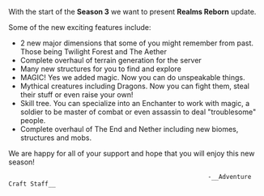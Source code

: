 With the start of the **Season 3** we want to present **Realms Reborn** update.

Some of the new exciting features include:
- 2 new major dimensions that some of you might remember from past. Those being Twilight Forest and The Aether
- Complete overhaul of terrain generation for the server
- Many new structures for you to find and explore
- MAGIC! Yes we added magic. Now you can do unspeakable things.
- Mythical creatures including Dragons. Now you can fight them, steal their stuff or even raise your own!
- Skill tree. You can specialize into an Enchanter to work with magic, a soldier to be master of combat or even assassin to deal "troublesome" people.
- Complete overhaul of The End and Nether including new biomes, structures and mobs.

We are happy for all of your support and hope that you will enjoy this new season!

                                                           -__Adventure Craft Staff__
